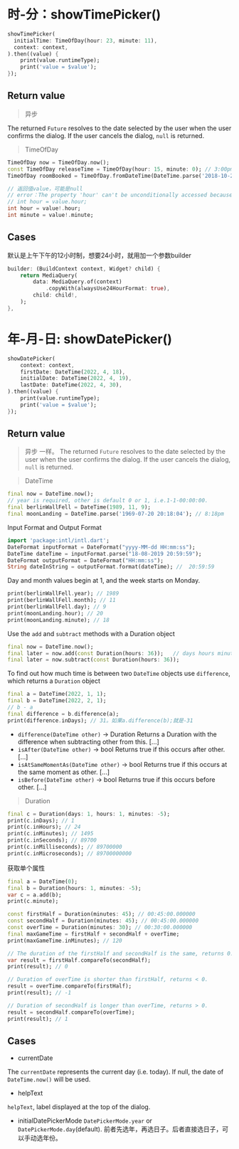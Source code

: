 
# 时-分：showTimePicker()
```dart
showTimePicker(
  initialTime: TimeOfDay(hour: 23, minute: 11),
  context: context,
).then((value) {
    print(value.runtimeType);
    print('value = $value');
});
```

## Return value

> 异步

The returned `Future` resolves to the date selected by the user when the user confirms the dialog. 
If the user cancels the dialog, `null` is returned.

> TimeOfDay

```dart
TimeOfDay now = TimeOfDay.now();
const TimeOfDay releaseTime = TimeOfDay(hour: 15, minute: 0); // 3:00pm
TimeOfDay roomBooked = TimeOfDay.fromDateTime(DateTime.parse('2018-10-20 16:30:04Z')); // 4:30pm
```
```dart
// 返回值value，可能是null
// error：The property 'hour' can't be unconditionally accessed because the receiver can be 'null'
// int hour = value.hour;
int hour = value!.hour;
int minute = value!.minute;
```

## Cases

默认是上午下午的12小时制，想要24小时，就用加一个参数builder
```dart
builder: (BuildContext context, Widget? child) {
    return MediaQuery(
        data: MediaQuery.of(context)
            .copyWith(alwaysUse24HourFormat: true),
        child: child!,
    );
},
```

# 年-月-日: showDatePicker()
```dart
showDatePicker(
    context: context,
    firstDate: DateTime(2022, 4, 18),
    initialDate: DateTime(2022, 4, 19),
    lastDate: DateTime(2022, 4, 30),
).then((value) {
    print(value.runtimeType);
    print('value = $value');
});
```
## Return value
> 异步
一样。
The returned `Future` resolves to the date selected by the user when the user confirms the dialog. 
If the user cancels the dialog, `null` is returned.

> DateTime

```dart
final now = DateTime.now();
// year is required, other is default 0 or 1, i.e.1-1-00:00:00.
final berlinWallFell = DateTime(1989, 11, 9);
final moonLanding = DateTime.parse('1969-07-20 20:18:04'); // 8:18pm
```
Input Format and Output Format

```dart
import 'package:intl/intl.dart';
DateFormat inputFormat = DateFormat("yyyy-MM-dd HH:mm:ss");
DateTime dateTime = inputFormat.parse("18-08-2019 20:59:59");
DateFormat outputFormat = DateFormat("HH:mm:ss");
String dateInString = outputFormat.format(dateTime); //  20:59:59

```
Day and month values begin at 1, and the week starts on Monday.
```dart
print(berlinWallFell.year); // 1989
print(berlinWallFell.month); // 11
print(berlinWallFell.day); // 9
print(moonLanding.hour); // 20
print(moonLanding.minute); // 18
```
Use the `add` and `subtract` methods with a Duration object 
```dart
final now = DateTime.now();
final later = now.add(const Duration(hours: 36));   // days hours minutes seconds milliseconds microseconds 
final later = now.subtract(const Duration(hours: 36));
```
To find out how much time is between two `DateTime` objects use `difference`, which returns a `Duration` object
```dart
final a = DateTime(2022, 1, 1);
final b = DateTime(2022, 2, 1);
// b - a
final difference = b.difference(a);
print(difference.inDays); // 31。如果a.difference(b);就是-31
```

- `difference(DateTime other)` → Duration
Returns a Duration with the difference when subtracting other from this. [...]
- `isAfter(DateTime other)` → bool
Returns true if this occurs after other. [...]
- `isAtSameMomentAs(DateTime other)` → bool
Returns true if this occurs at the same moment as other. [...]
- `isBefore(DateTime other)` → bool
Returns true if this occurs before other. [...]

> Duration

```dart
final c = Duration(days: 1, hours: 1, minutes: -5);
print(c.inDays); // 1
print(c.inHours); // 24
print(c.inMinutes); // 1495
print(c.inSeconds); // 89700
print(c.inMilliseconds); // 89700000
print(c.inMicroseconds); // 89700000000
```
获取单个属性
```dart
final a = DateTime(0);
final b = Duration(hours: 1, minutes: -5);
var c = a.add(b);
print(c.minute);
```
```dart
const firstHalf = Duration(minutes: 45); // 00:45:00.000000
const secondHalf = Duration(minutes: 45); // 00:45:00.000000
const overTime = Duration(minutes: 30); // 00:30:00.000000
final maxGameTime = firstHalf + secondHalf + overTime;
print(maxGameTime.inMinutes); // 120

// The duration of the firstHalf and secondHalf is the same, returns 0.
var result = firstHalf.compareTo(secondHalf);
print(result); // 0

// Duration of overTime is shorter than firstHalf, returns < 0.
result = overTime.compareTo(firstHalf);
print(result); // -1

// Duration of secondHalf is longer than overTime, returns > 0.
result = secondHalf.compareTo(overTime);
print(result); // 1
```
## Cases

- currentDate

The `currentDate` represents the current day (i.e. today). 
If null, the date of `DateTime.now()` will be used.

- helpText

`helpText`, label displayed at the top of the dialog.

- initialDatePickerMode
`DatePickerMode.year` or `DatePickerMode.day`(default).
前者先选年，再选日子。后者直接选日子，可以手动选年份。
